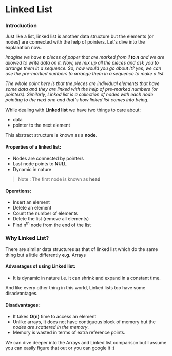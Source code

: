 # Linked List
### Introduction

Just like a list, linked list is another data structure but the elements (or nodes) are connected with the help of pointers. Let's dive
into the explanation now..

*Imagine we have **n** pieces of paper that are marked from **1 to n** and we are allowed to write data on it.*
*Now, we mix up all the pieces and ask you to arrange them in a sequence. So, how would you go about it? yes, we can use the pre-marked numbers*
*to arrange them in a sequence to make a list.*

*The whole point here is that the pieces are individual elements that have some data and they are linked with the help of pre-marked numbers*
*(or pointers).*
*Similarly, Linked list is a collection of nodes with each node pointing to the next one and that's how linked list comes into being.*

While dealing with **Linked list** we have two things to care about:
* data
* pointer to the next element

This abstract structure is known as a **node**.

#### Properties of a linked list:
* Nodes are connected by pointers
* Last node points to **NULL**
* Dynamic in nature

> Note : The first node is known as **head**

#### Operations:
* Insert an element
* Delete an element
* Count the number of elements
* Delete the list (remove all elements)
* Find n<sup>th</sup> node from the end of the list

### Why Linked List?
There are similar data structures as that of linked list which do the same thing but a little differently **e.g.** Arrays

#### Advantages of using Linked list:
* It is dynamic in nature i.e. it can shrink and expand in a constant time.

And like every other thing in this world, Linked lists too have some disadvantages.

#### Disadvantages:
* It takes **O(n)** time to access an element
* Unlike arrays, It does not have contiguous block of memory but the *nodes are scattered in the memory*.
* Memory is wasted in terms of extra reference points.

We can dive deeper into the Arrays and Linked list comparison but I assume you can easily figure that out or you can google it :)
